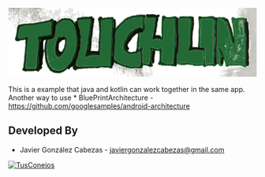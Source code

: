 
<p align="center">
 <img src="https://github.com/CabezasGonzalezJavier/Touchlin/blob/master/touchlin11.jpg"/>
</p>

This is a example that java and kotlin can work together in the same app.
Another way to use * BluePrintArchitecture - <https://github.com/googlesamples/android-architecture>

Developed By
------------
* Javier González Cabezas - <javiergonzalezcabezas@gmail.com>

<a href="http://tusconejos.com/">
  <img alt="TusConejos" src="https://github.com/LumbralesSoftware/TusConejos/blob/master/resources/portal.png" />
</a>
